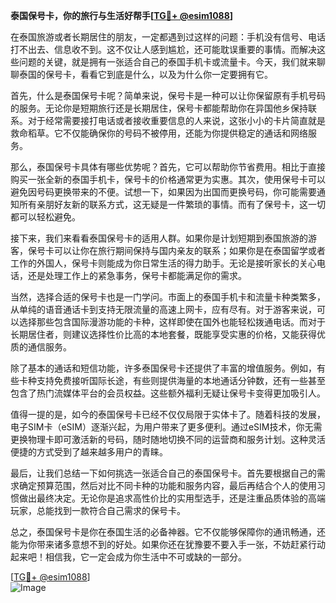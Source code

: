 **泰国保号卡，你的旅行与生活好帮手[[TG💪+ @esim1088](https://t.me/s/esim1088)]**

在泰国旅游或者长期居住的朋友，一定都遇到过这样的问题：手机没有信号、电话打不出去、信息收不到。这不仅让人感到尴尬，还可能耽误重要的事情。而解决这些问题的关键，就是拥有一张适合自己的泰国手机卡或流量卡。今天，我们就来聊聊泰国的保号卡，看看它到底是什么，以及为什么你一定要拥有它。

首先，什么是泰国保号卡呢？简单来说，保号卡是一种可以让你保留原有手机号码的服务。无论你是短期旅行还是长期居住，保号卡都能帮助你在异国他乡保持联系。对于经常需要接打电话或者接收重要信息的人来说，这张小小的卡片简直就是救命稻草。它不仅能确保你的号码不被停用，还能为你提供稳定的通话和网络服务。

那么，泰国保号卡具体有哪些优势呢？首先，它可以帮助你节省费用。相比于直接购买一张全新的泰国手机卡，保号卡的价格通常更为实惠。其次，使用保号卡可以避免因号码更换带来的不便。试想一下，如果因为出国而更换号码，你可能需要通知所有亲朋好友新的联系方式，这无疑是一件繁琐的事情。而有了保号卡，这一切都可以轻松避免。

接下来，我们来看看泰国保号卡的适用人群。如果你是计划短期到泰国旅游的游客，保号卡可以让你在旅行期间保持与国内亲友的联系；如果你是在泰国留学或者工作的外国人，保号卡则能成为你日常生活的得力助手。无论是接听家长的关心电话，还是处理工作上的紧急事务，保号卡都能满足你的需求。

当然，选择合适的保号卡也是一门学问。市面上的泰国手机卡和流量卡种类繁多，从单纯的语音通话卡到支持无限流量的高速上网卡，应有尽有。对于游客来说，可以选择那些包含国际漫游功能的卡种，这样即使在国外也能轻松拨通电话。而对于长期居住者，则建议选择性价比高的本地套餐，既能享受实惠的价格，又能获得优质的通信服务。

除了基本的通话和短信功能，许多泰国保号卡还提供了丰富的增值服务。例如，有些卡种支持免费接听国际长途，有些则提供海量的本地通话分钟数，还有一些甚至包含了热门流媒体平台的会员权益。这些额外福利无疑让保号卡变得更加吸引人。

值得一提的是，如今的泰国保号卡已经不仅仅局限于实体卡了。随着科技的发展，电子SIM卡（eSIM）逐渐兴起，为用户带来了更多便利。通过eSIM技术，你无需更换物理卡即可激活新的号码，随时随地切换不同的运营商和服务计划。这种灵活便捷的方式受到了越来越多用户的青睐。

最后，让我们总结一下如何挑选一张适合自己的泰国保号卡。首先要根据自己的需求确定预算范围，然后对比不同卡种的功能和服务内容，最后再结合个人的使用习惯做出最终决定。无论你是追求高性价比的实用型选手，还是注重品质体验的高端玩家，总能找到一款符合自己需求的保号卡。

总之，泰国保号卡是你在泰国生活的必备神器。它不仅能够保障你的通讯畅通，还能为你带来诸多意想不到的好处。如果你还在犹豫要不要入手一张，不妨赶紧行动起来吧！相信我，它一定会成为你生活中不可或缺的一部分。

[[TG💪+ @esim1088](https://t.me/s/esim1088)]  
![Image](https://i.postimg.cc/4NQfJmqS/Snipaste-2025-05-13-00-14-12.png)